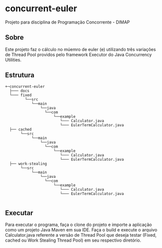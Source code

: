# concurrent-euler
Projeto para disciplina de Programação Concorrente - DIMAP

## Sobre

Este projeto faz o cálculo no múemro de euler (e) utilizando três variações de Thread Pool providos pelo framework 
Executor do Java Concurrency Utilities.

## Estrutura 

```
+─concurrent-euler                   
  ├─── docs                    
  └─── fixed 
         └──src
            └──main  
                └──java
                  └──com
                      └──example
                         └─── Calculator.java          
                         └─── EulerTermCalculator.java
  ├── cached                      
       └──src
            └──main  
                └──java
                  └──com
                      └──example
                         └─── Calculator.java          
                         └─── EulerTermCalculator.java
  ├── work-stealing                     
       └──src
            └──main  
                └──java
                  └──com
                      └──example
                         └─── Calculator.java          
                         └─── EulerTermCalculator.java
       
```
## Executar 

Para executar o programa, faça o clone do projeto e importe a aplicação como um projeto Java Maven em sua IDE. 
Faça o build e execute o arquivo Calculator.java referente a versão de Thread Pool que deseja testar 
(Fixed, cached ou Work Stealing Thread Pool) em seu respectivo diretório. 
